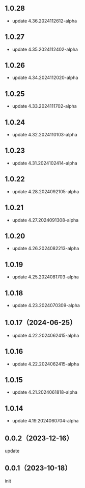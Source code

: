 ## 1.0.28
* update 4.36.2024112612-alpha

## 1.0.27
* update 4.35.2024112402-alpha

## 1.0.26
* update 4.34.2024112020-alpha

## 1.0.25
* update 4.33.2024111702-alpha

## 1.0.24
* update 4.32.2024110103-alpha

## 1.0.23
* update 4.31.2024102414-alpha

## 1.0.22
* update 4.28.2024092105-alpha

## 1.0.21
* update 4.27.2024091308-alpha

## 1.0.20
* update 4.26.2024082213-alpha

## 1.0.19
* update 4.25.2024081703-alpha

## 1.0.18
* update 4.23.2024070309-alpha

## 1.0.17（2024-06-25）
* update 4.22.2024062415-alpha
## 1.0.16
* update 4.22.2024062415-alpha

## 1.0.15
* update 4.21.2024061818-alpha

## 1.0.14
* update 4.19.2024060704-alpha

## 0.0.2（2023-12-16）
update
## 0.0.1（2023-10-18）
init
